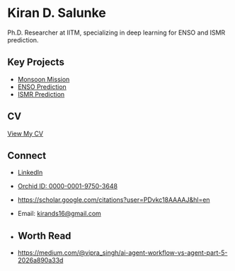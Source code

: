 # Kiran D. Salunke                                                                                                 

Ph.D. Researcher at IITM, specializing in deep learning for ENSO and ISMR prediction.

## Key Projects
- [Monsoon Mission](https://github.com/kirands16/monsoon-mission)
- [ENSO Prediction](https://github.com/kirands16/enso-cnn)
- [ISMR Prediction](https://github.com/kirands16/ismr-transfer-learning)

## CV
[View My CV](https://kirands16.github.io)

## Connect
- [LinkedIn](https://linkedin.com/in/kirands16)
- [Orchid ID: 0000-0001-9750-3648](https://orcid.org/0000-0001-9750-3648)
- https://scholar.google.com/citations?user=PDvkc18AAAAJ&hl=en                                                                                                           
- Email: kirands16@gmail.com

- ## Worth Read
- https://medium.com/@vipra_singh/ai-agent-workflow-vs-agent-part-5-2026a890a33d
